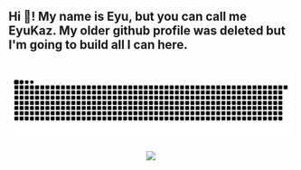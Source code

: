 <h2 align="left">Hi 👋! My name is Eyu, but you can call me EyuKaz. My older github profile was deleted but I'm going to build all I can here.</h2>

###



###

<br clear="both">

<img src="https://raw.githubusercontent.com/EyuKaz/EyuKaz/output/snake.svg" alt="Snake animation" />

###

<div align="center">
  <img src="https://profile-counter.glitch.me/EyuKaz/count.svg?"  />
</div>

###
